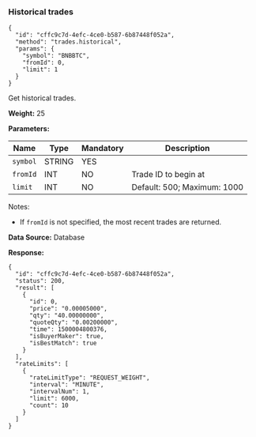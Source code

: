 ### Historical trades​

```
{  
  "id": "cffc9c7d-4efc-4ce0-b587-6b87448f052a",  
  "method": "trades.historical",  
  "params": {  
    "symbol": "BNBBTC",  
    "fromId": 0,  
    "limit": 1  
  }  
}
```

Get historical trades.

**Weight:**
25

**Parameters:**

| Name | Type | Mandatory | Description |
| --- | --- | --- | --- |
| `symbol` | STRING | YES |  |
| `fromId` | INT | NO | Trade ID to begin at |
| `limit` | INT | NO | Default: 500; Maximum: 1000 |

Notes:

* If `fromId` is not specified, the most recent trades are returned.

**Data Source:**
Database

**Response:**

```
{  
  "id": "cffc9c7d-4efc-4ce0-b587-6b87448f052a",  
  "status": 200,  
  "result": [  
    {  
      "id": 0,  
      "price": "0.00005000",  
      "qty": "40.00000000",  
      "quoteQty": "0.00200000",  
      "time": 1500004800376,  
      "isBuyerMaker": true,  
      "isBestMatch": true  
    }  
  ],  
  "rateLimits": [  
    {  
      "rateLimitType": "REQUEST_WEIGHT",  
      "interval": "MINUTE",  
      "intervalNum": 1,  
      "limit": 6000,  
      "count": 10  
    }  
  ]  
}
```